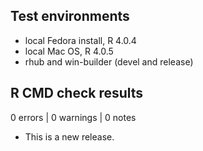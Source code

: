 ## Test environments
* local Fedora install, R 4.0.4
* local Mac OS, R 4.0.5
* rhub and win-builder (devel and release)

## R CMD check results

0 errors | 0 warnings | 0 notes

* This is a new release.

